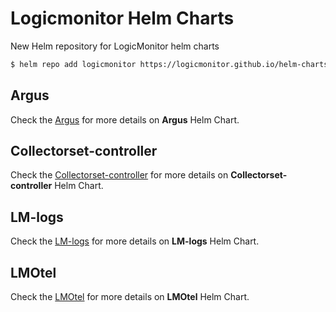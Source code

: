 # Logicmonitor Helm Charts
New Helm repository for LogicMonitor helm charts

```bash
$ helm repo add logicmonitor https://logicmonitor.github.io/helm-charts
```

## Argus
Check the [Argus](argus/README.md) for more details on **Argus** Helm Chart.

## Collectorset-controller
Check the [Collectorset-controller](collectorset-controller/README.md) for more details on **Collectorset-controller** Helm Chart.

## LM-logs
Check the [LM-logs](lm-logs/README.md) for more details on **LM-logs** Helm Chart.

## LMOtel
Check the [LMOtel](lmotel/README.md) for more details on **LMOtel** Helm Chart.

